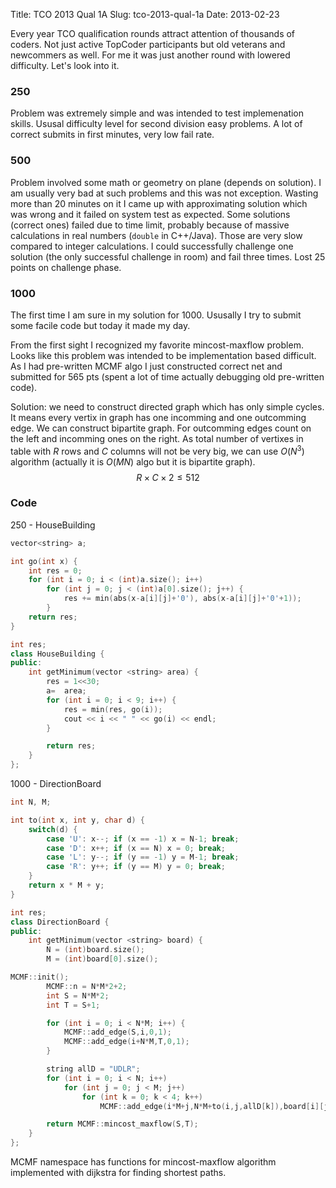 Title: TCO 2013 Qual 1A
Slug: tco-2013-qual-1a
Date: 2013-02-23

Every year TCO qualification rounds attract attention of thousands of coders. Not just active TopCoder participants but old veterans and newcommers as well. For me it was just another round with lowered difficulty. Let's look into it.

### 250

Problem was extremely simple and was intended to test implemenation skills. Ususal difficulty level for second division easy problems. A lot of correct submits in first minutes, very low fail rate.

### 500

Problem involved some math or geometry on plane (depends on solution). I am usually very bad at such problems and this was not exception. Wasting more than 20 minutes on it I came up with approximating solution which was wrong and it failed on system test as expected. Some solutions (correct ones) failed due to time limit, probably because of massive calculations in real numbers (`double` in C++/Java). Those are very slow compared to integer calculations. I could successfully challenge one solution (the only successful challenge in room) and fail three times. Lost 25 points on challenge phase.

### 1000

The first time I am sure in my solution for 1000. Ususally I try to submit some facile code but today it made my day.

From the first sight I recognized my favorite mincost-maxflow problem. Looks like this problem was intended to be implementation based difficult. As I had pre-written MCMF algo I just constructed correct net and submitted for 565 pts (spent a lot of time actually debugging old pre-written code).

Solution: we need to construct directed graph which has only simple cycles. It means every vertix in graph has one incomming and one outcomming edge. We can construct bipartite graph. For outcomming edges count on the left and incomming ones on the right. As total number of vertixes in table with $R$ rows and $C$ columns will not be very big, we can use $O(N^3)$ algorithm (actually it is $O(MN)$ algo but it is bipartite graph). $$R \times C \times 2 \le 512$$

### Code

250 - HouseBuilding

```cpp
vector<string> a;

int go(int x) {
	int res = 0;
	for (int i = 0; i < (int)a.size(); i++)
		for (int j = 0; j < (int)a[0].size(); j++) {
			res += min(abs(x-a[i][j]+'0'), abs(x-a[i][j]+'0'+1));
		}
	return res;
}

int res;
class HouseBuilding {
public:
	int getMinimum(vector <string> area) {
		res = 1<<30;
		a=  area;
		for (int i = 0; i < 9; i++) {
			res = min(res, go(i));
			cout << i << " " << go(i) << endl;
		}

		return res;
	}
};
```

1000 - DirectionBoard

```cpp
int N, M;

int to(int x, int y, char d) {
	switch(d) {
		case 'U': x--; if (x == -1) x = N-1; break;
		case 'D': x++; if (x == N) x = 0; break;
		case 'L': y--; if (y == -1) y = M-1; break;
		case 'R': y++; if (y == M) y = 0; break;
	}
	return x * M + y;
}

int res;
class DirectionBoard {
public:
	int getMinimum(vector <string> board) {
		N = (int)board.size();
		M = (int)board[0].size();

MCMF::init();
		MCMF::n = N*M*2+2;
		int S = N*M*2;
		int T = S+1;

		for (int i = 0; i < N*M; i++) {
			MCMF::add_edge(S,i,0,1);
			MCMF::add_edge(i+N*M,T,0,1);
		}

		string allD = "UDLR";
		for (int i = 0; i < N; i++)
			for (int j = 0; j < M; j++)
				for (int k = 0; k < 4; k++)
					MCMF::add_edge(i*M+j,N*M+to(i,j,allD[k]),board[i][j] != allD[k],1);

		return MCMF::mincost_maxflow(S,T);
	}
};
```

MCMF namespace has functions for mincost-maxflow algorithm implemented with dijkstra for finding shortest paths.
